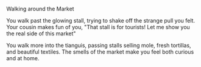 Walking around the Market

You walk past the glowing stall, trying to shake off the strange pull you felt. Your cousin makes fun of you, "That stall is for tourists! Let me show you the real side of this market"

You walk more into the tianguis, passing stalls selling mole, fresh tortillas, and beautiful textiles. The smells of the market make you feel both curious and at home.
